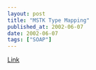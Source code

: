 ```yaml
---
layout: post
title: "MSTK Type Mapping"
published_at: 2002-06-07
date: 2002-06-07
tags: ["SOAP"]
---
```


[Link](http://msdn.microsoft.com/library/default.asp?url=/library/en-us/dnservice/html/service06042002.asp)  